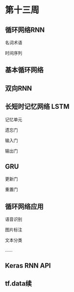 # 第十三周

## 循环网络RNN
名词术语

时间序列

## 基本循环网络
## 双向RNN
## 长短时记忆网络 LSTM
记忆单元

遗忘门

输入门

输出门

## GRU

更新门

重置门

## 循环网络应用
语音识别

图片标注

文本分类

……
## Keras RNN API
## tf.data续
